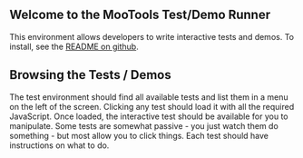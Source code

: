 Welcome to the MooTools Test/Demo Runner
----------

This environment allows developers to write interactive tests and demos. To install, see the [README on github](http://github.com/anutron/mootools-test-runner#readme).

Browsing the Tests / Demos
----------

The test environment should find all available tests and list them in a menu on the left of the screen. Clicking any test should load it with all the required JavaScript. Once loaded, the interactive test should be available for you to manipulate. Some tests are somewhat passive - you just watch them do something - but most allow you to click things. Each test should have instructions on what to do.